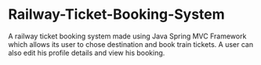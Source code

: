 # Railway-Ticket-Booking-System
A railway ticket booking system made using Java Spring MVC Framework which allows its user to chose destination and book train tickets.
A user can also edit his profile details and view his booking.
